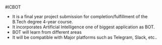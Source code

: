 #ICBOT

- It is a final year project submission for completion/fulfillment of the B.Tech degree 4-year course.
- It incorporates Artificial Intelligence one of biggest application as BOT.
- BOT will learn from different areas
- It will be compatible with Major platforms such as Telegram, Slack, etc..
